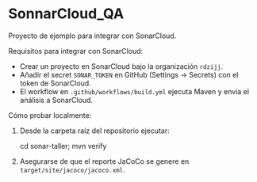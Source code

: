 # SonnarCloud_QA

Proyecto de ejemplo para integrar con SonarCloud.

Requisitos para integrar con SonarCloud:

- Crear un proyecto en SonarCloud bajo la organización `rdzijj`.
- Añadir el secret `SONAR_TOKEN` en GitHub (Settings → Secrets) con el token de SonarCloud.
- El workflow en `.github/workflows/build.yml` ejecuta Maven y envía el análisis a SonarCloud.

Cómo probar localmente:

1. Desde la carpeta raíz del repositorio ejecutar:

	cd sonar-taller; mvn verify

2. Asegurarse de que el reporte JaCoCo se genere en `target/site/jacoco/jacoco.xml`.
